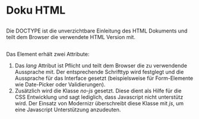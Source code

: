 ﻿# Doku HTML


## <!DOCTYPE html>
Die DOCTYPE ist die unverzichtbare Einleitung des HTML Dokuments und teilt dem Browser die verwendete HTML Version mit.


## <html class="no-js" lang="de">
Das *<html>* Element erhält zwei Attribute:

1. Das *lang* Attribut ist Pflicht und teilt dem Browser die zu verwendende Aussprache mit. Der entsprechende Schrifttyp wird festglegt und die Aussprache für das Interface gesetzt (beispielsweise für Form-Elemente wie Date-Picker oder Validierungen).
2. Zusätzlich wird die Klasse *no-js* gesetzt. Diese dient als Hilfe für die CSS Entwicklung und sagt lediglich, dass Javascript nicht unterstütz wird. Der Einsatz von Modernizr überschreibt diese Klasse mit *js*, um eine Javascript Unterstützung anzudeuten.


## <head>

### <title>
Der Dokumententitel, wird in der Browsertitelleiste bzw. Tab angezeigt.

### <meta charset="utf-8" />
Der zu verwendende Zeichensatz.

### <meta http-equiv="X-UA-Compatible" content="IE=edge" />
Mit dem Internet Explorer 8 wurde der Kompatibilitätsmodus eingeführt, mit dessen hilfe eine Seite so gerendert wird, wie eine ältere IE Version dies tun würde.  
Die Angabe *IE=edge* weist Internet Explorer an, den höchstmöglichen Modus zu nutzen, der in der entsprechenden Browserversion zur Verfügung steht. Im Klartext: Standardmodus.  
Die Positionierung dieses Metas ist sehr strikt! Hier gilt: im Header vor allen anderen Elementen, außer dem *<title>* und anderen *<meta>*.

### <meta name="description" content="$description$" />
*$description$* ist ein Beschreibungstext für die aktuelle Seite und wird dem User in den Suchergebnissen einer Suchmaschine angezeigt.

### <meta name="viewport" content="width=device-width, initial-scale=1, minimum-scale=1" />
Weist dem aktuellen Viewport an, in den kompletten sichtbaren Bereich zu Skalieren.

### <link rel="shortcut icon" href="/favicon/favicon.ico" />
Das Favicon der Seite, wird im Browsertab vor der URL/Titel bzw. in den gespeicherten Favoriten angezeigt.  

**<link rel="apple-touch-icon" href="/favicon/apple-touch-icon.png ">**  
**<link rel="apple-touch-icon" href="/favicon/apple-touch-icon-72x72.png" sizes="72x72" />**  
**<link rel="apple-touch-icon" href="/favicon/apple-touch-icon-114x114.png" sizes="114x114" />**  
**<link rel="apple-touch-icon-precomposed" href="/favicon/apple-touch-icon-144x144-precomposed.png" sizes="144x144" />**  
**<link rel="apple-touch-icon-precomposed" href="/favicon/apple-touch-icon-114x114-precomposed.png" sizes="114x114" />**  
**<link rel="apple-touch-icon-precomposed" href="/favicon/apple-touch-icon-72x72-precomposed.png" sizes="72x72" />**  
**<link rel="apple-touch-icon-precomposed" href="/favicon/apple-touch-icon-57x57-precomposed.png" />**  
iOS ermöglicht das speichern eines Favoriten auf dem Homescreen. Dazu lässt sich ein Icon referenzieren und lässt den Favoriten wie eine App aussehen. Für unterschiedlichste Geräte und Auflösungen gibt es jeweils ein eigenes Icon.  
  
**<meta name="msapplication-TileImage" content="img/favicon/ms-touch-icon-144x144-precomposed.png" />**  
**<meta name="msapplication-TileColor" content="#222222" />**  
Analog iOS bzw. apple-touch, allerdings für Windows 8. Hier lässt sich zusätzlich noch ein Farbwert für den Tile angeben.

### <noscript>
Eine *<noscript>* Sektion kann beliebig oft sowohl im *<head>* als auch im *<body>* verwendet werden. In diesem Fall dient sie als Fallback zur "gewöhnlichen" Einbinding der Stylesheets, da diese gewöhnlich per Javascript geladen werden.

## <body>

### <... role="...">
Die Role Attribute weisen den Elementen eine eindeutige Aufgabe zu und beschreiben die Struktur der Seite. Sie dienen der Barrierefreiheit und werden von ARIA (Accessible Rich Internet Apllication) gesteuert und können dem Anwender mitteilen wo er sich befindet bzw. was ihn an der entsprechenden Position des Dokuments erwartet.

#### <header role="banner">
Der Kopfbereich des Dokuments. Er besteht typischerweis aus zentralen Inhalten und Funktionen wie z.B Logo, Navigation, Suchfunktion, etc.

#### <nav role="navigation">
Die Hauptnavigation.

#### <form role="search">
Bei Verwendung einer internen Suchfunktion.

#### <main role="main">
Hier wird der Seiteninhalt untergebracht.

#### <footer role="contentinfo">
Der Fußbereich des Dokuments. Hier werden sämtliche Metainformationen wie Copyright, Fußnoten, etc. aufgeführt. Aber auch zusätzliche Informationen zum aktuellen Dokument.
